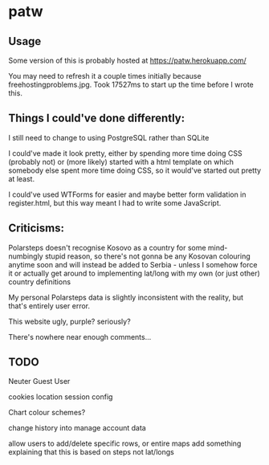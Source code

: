 # patw

## Usage

Some version of this is probably hosted at https://patw.herokuapp.com/

You may need to refresh it a couple times initially because freehostingproblems.jpg. Took 17527ms to start up the time before I wrote this.


## Things I could've done differently:

I still need to change to using PostgreSQL rather than SQLite

I could've made it look pretty, either by spending more time doing CSS (probably not) or (more likely) started with a html template on which somebody else spent more time doing CSS, so it would've started out pretty at least.

I could've used WTForms for easier and maybe better form validation in register.html, but this way meant I had to write some JavaScript.

## Criticisms:

Polarsteps doesn't recognise Kosovo as a country for some mind-numbingly stupid reason, so there's not gonna be any Kosovan colouring anytime soon and will instead be added to Serbia - unless I somehow force it or actually get around to implementing lat/long with my own (or just other) country definitions

My personal Polarsteps data is slightly inconsistent with the reality, but that's entirely user error.

This website ugly, purple? seriously?

There's nowhere near enough comments...

## TODO

Neuter Guest User

cookies
location
session config

Chart colour schemes?

change history into manage account data

allow users to add/delete specific rows, or entire maps
add something explaining that this is based on steps not lat/longs
